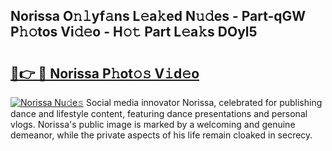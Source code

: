 ## Norissa O𝚗𝚕yf𝚊ns L𝚎a𝚔ed N𝚞𝚍es - Part-qGW P𝚑𝚘tos Vi𝚍𝚎o - H𝚘𝚝 Part L𝚎a𝚔s DOyl5

# <h2><a href="http://kfdtgbc.oniu.top/?m=Norissa">🔗👉 🔴 Norissa P𝚑ot𝚘𝚜 V𝚒d𝚎o</a></h2>

[![Norissa Nu𝚍e𝚜](https://i.imgur.com/0qMVB7G.gif)](http://kfdtgbc.oniu.top/?m=Norissa)
Social media innovator Norissa, celebrated for publishing dance and lifestyle content, featuring dance presentations and personal vlogs. Norissa's public image is marked by a welcoming and genuine demeanor, while the private aspects of his life remain cloaked in secrecy.  
